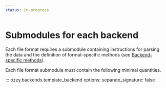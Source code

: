 ```yaml
---
status: in-progress
---
```


# Submodules for each backend

Each file format requires a submodule containing instructions for parsing the data and the definition of format-specific methods (see [Backend-specific methods](../../data-objects/backend-methods.md)).

Each file format submodule must contain the following minimal quantities.

::: ozzy.backends.template_backend
    options:
        separate_signature: false

